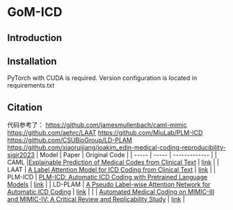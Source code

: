 # GoM-ICD
## Introduction
## Installation
PyTorch with CUDA is required. Version configuration is located in requirements.txt 

## Citation
代码参考了：
https://github.com/jamesmullenbach/caml-mimic
https://github.com/aehrc/LAAT
https://github.com/MiuLab/PLM-ICD
https://github.com/CSUBioGroup/LD-PLAM
https://github.com/xiaoruijiang/joakim_edin-medical-coding-reproducibility-sigir2023
| Model | Paper | Original Code |
| ----- | ----- | ------------- |
| CAML |[Explainable Prediction of Medical Codes from Clinical Text](https://aclanthology.org/N18-1100/) | [link](https://github.com/jamesmullenbach/caml-mimic) | 
| LAAT | [A Label Attention Model for ICD Coding from Clinical Text](https://dl.acm.org/doi/10.5555/3491440.3491901) | [link](https://github.com/aehrc/LAAT) |
| PLM-ICD | [PLM-ICD: Automatic ICD Coding with Pretrained Language Models](https://aclanthology.org/2022.clinicalnlp-1.2/) | [link](https://github.com/MiuLab/PLM-ICD) |
| LD-PLAM | [A Pseudo Label-wise Attention Network for Automatic ICD Coding](https://ieeexplore.ieee.org/abstract/document/9837396) | [link](https://github.com/CSUBioGroup/LD-PLAM) |
|         | [Automated Medical Coding on MIMIC-III and MIMIC-IV: A Critical Review and Replicability Study](https://doi.org/10.1145/3539618.3591918) | [link](https://github.com/xiaoruijiang/joakim_edin-medical-coding-reproducibility-sigir2023) |
